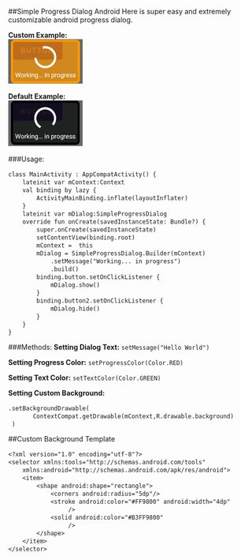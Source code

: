 ##Simple Progress Dialog Android
Here is super easy and extremely customizable android progress dialog.

**Custom Example:**<br/>
<img src="simpleprogressdialog_custom.png" width="30%" height="30%"/>

**Default Example:**<br/>
<img src="simpleprogressdialog_default.png" width="30%" height="30%"/>


###Usage:
```
class MainActivity : AppCompatActivity() {
    lateinit var mContext:Context
    val binding by lazy {
        ActivityMainBinding.inflate(layoutInflater)
    }
    lateinit var mDialog:SimpleProgressDialog
    override fun onCreate(savedInstanceState: Bundle?) {
        super.onCreate(savedInstanceState)
        setContentView(binding.root)
        mContext =  this
        mDialog = SimpleProgressDialog.Builder(mContext)
            .setMessage("Working... in progress")
            .build()
        binding.button.setOnClickListener {
            mDialog.show()
        }
        binding.button2.setOnClickListener {
            mDialog.hide()
        }
    }
}
```

###Methods:
**Setting Dialog Text:**
``
setMessage("Hello World")
``

**Setting Progress Color:**
``
setProgressColor(Color.RED)
``

**Setting Text Color:**
``
setTextColor(Color.GREEN)
``

**Setting Custom Background:**
```
.setBackgroundDrawable(
       ContextCompat.getDrawable(mContext,R.drawable.background)
 )
```

##Custom Background Template
```
<?xml version="1.0" encoding="utf-8"?>
<selector xmlns:tools="http://schemas.android.com/tools"
    xmlns:android="http://schemas.android.com/apk/res/android">
    <item>
        <shape android:shape="rectangle">
            <corners android:radius="5dp"/>
            <stroke android:color="#FF9800" android:width="4dp"
                 />
            <solid android:color="#B3FF9800"
                 />
        </shape>
    </item>
</selector>
```

